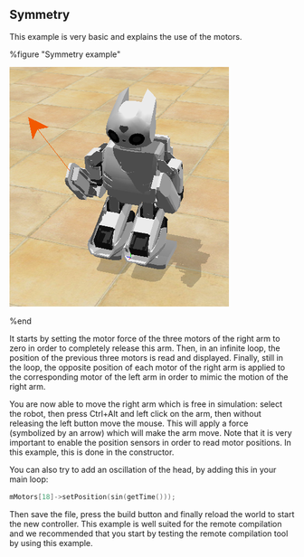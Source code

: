 ## Symmetry

This example is very basic and explains the use of the motors.

%figure "Symmetry example"

![example_symmetry.png](images/example_symmetry.png)

%end

It starts by setting the motor force of the three motors of the right arm to
zero in order to completely release this arm. Then, in an infinite loop, the
position of the previous three motors is read and displayed. Finally, still in
the loop, the opposite position of each motor of the right arm is applied to the
corresponding motor of the left arm in order to mimic the motion of the right
arm.

You are now able to move the right arm which is free in simulation: select the
robot, then press Ctrl+Alt and left click on the arm, then without releasing the
left button move the mouse. This will apply a force (symbolized by an arrow)
which will make the arm move. Note that it is very important to enable the
position sensors in order to read motor positions. In this
example, this is done in the constructor.

You can also try to add an oscillation of the head, by adding this in your main
loop:

```c++
mMotors[18]->setPosition(sin(getTime()));
```

Then save the file, press the build button and finally reload the world to
start the new controller. This example is well suited for the remote compilation
and we recommended that you start by testing the remote compilation tool by using
this example.
